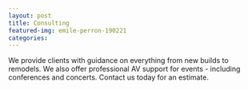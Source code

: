 ```yaml
---
layout: post
title: Consulting
featured-img: emile-perron-190221
categories:
---
```


We provide clients with guidance on everything from new builds to remodels. We also offer professional AV support for events - including conferences and concerts. Contact us today for an estimate.
